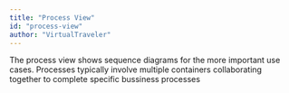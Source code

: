 ```yaml
---
title: "Process View"
id: "process-view" 
author: "VirtualTraveler"
---
```

The process view shows sequence diagrams for the more important use cases. Processes typically involve multiple containers collaborating together to complete specific bussiness processes